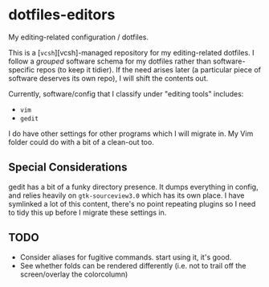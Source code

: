 dotfiles-editors
================

My editing-related configuration / dotfiles.

This is a [`vcsh`][vcsh]-managed repository for my editing-related
dotfiles. I follow a *grouped* software schema for my dotfiles rather
than software-specific repos (to keep it tidier). If the need arises
later (a particular piece of software deserves its own repo), I will
shift the contents out.

Currently, software/config that I classify under "editing tools"
includes:

  -	`vim`
  -	`gedit`

I do have other settings for other programs which I will migrate in.
My Vim folder could do with a bit of a clean-out too.

Special Considerations
----------------------

gedit has a bit of a funky directory presence. It dumps everything in
config, and relies heavily on `gtk-sourceview3.0` which has its own
place. I have symlinked a lot of this content, there's no point
repeating plugins so I need to tidy this up before I migrate these
settings in.

TODO
----

  - Consider aliases for fugitive commands. start using it, it's good.
  - See whether folds can be rendered differently (i.e. not to trail
	off the screen/overlay the colorcolumn)
